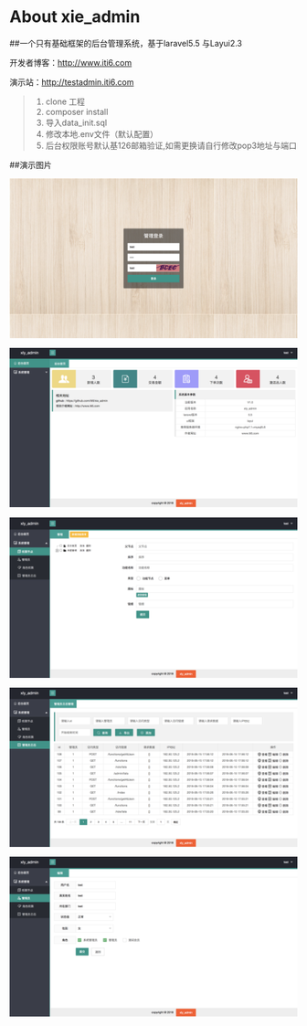
# About xie_admin

##一个只有基础框架的后台管理系统，基于laravel5.5 与Layui2.3
>
开发者博客：http://www.iti6.com
>
演示站：http://testadmin.iti6.com
>1. clone 工程
>2. composer install
>3. 导入data_init.sql
>4. 修改本地.env文件（默认配置）
>5. 后台权限账号默认基126邮箱验证,如需更换请自行修改pop3地址与端口


##演示图片
>
![登录](https://raw.githubusercontent.com/iti6/xie_admin/master/public/images/test/0.png)
>
![主页](https://raw.githubusercontent.com/iti6/xie_admin/master/public/images/test/1.png)
>
![权限](https://raw.githubusercontent.com/iti6/xie_admin/master/public/images/test/2.png)
>
![管理员日志](https://raw.githubusercontent.com/iti6/xie_admin/master/public/images/test/3.png)
>
![管理员编辑](https://raw.githubusercontent.com/iti6/xie_admin/master/public/images/test/4.png)